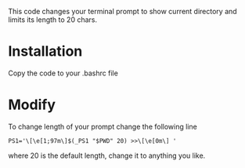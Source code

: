 This code changes your terminal prompt to show current directory and limits its length to 20 chars.

# Installation

Copy the code to your .bashrc file

# Modify

To change length of your prompt change the following line

	PS1='\[\e[1;97m\]$(_PS1 "$PWD" 20) >>\[\e[0m\] '

where 20 is the default length, change it to anything you like.
